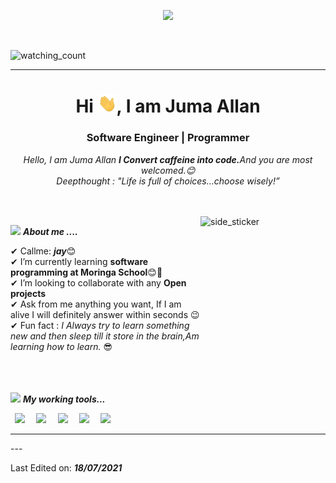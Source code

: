<p align="center">
  <img src="https://logos.flamingtext.com/Name-Logos/Ajay-design-sketch-name.png" height="200"/>
</p>
<br>
<p align="left"> 
<img src="https://komarev.com/ghpvc/?username=juma-moringa&color=brightgreen" alt="watching_count" />
 </p>
<hr>
<h1 align="center">Hi <img src="https://raw.githubusercontent.com/ABSphreak/ABSphreak/master/gifs/Hi.gif" width="30px">, I am Juma Allan  </h1>
<h3 align="center">Software Engineer | Programmer </h3>
<p align="center">
<!-- <a href = "mailto: jumaallanie@gmail.com"><img align="center" src="https://seeklogo.com/images/G/gmail-new-2020-logo-32DBE11BB4-seeklogo.com.png" height="30" width="40" /></a> -->
</p>
</p>

<p align="center">
  <em>
    Hello, I am Juma Allan  <b> I Convert caffeine into code.</b>And you are most  welcomed.😊
  </em> 
  <br>
  <i align="center">Deepthought : "Life is full of choices…choose wisely!”</i>
</p>
<br><br>
<img align="right" width=200px height=200px alt="side_sticker" src="https://media.giphy.com/media/TEnXkcsHrP4YedChhA/giphy.gif" />

<img src="https://media.giphy.com/media/iY8CRBdQXODJSCERIr/giphy.gif" width="30px">&nbsp;**_About me ...._**

✔ Callme: **_jay_**😊 <br>
✔ I’m currently learning **software programming at Moringa School**😊🥰<br>
✔ I’m looking to collaborate with any **Open projects**<br>
✔ Ask from me anything you want, If I am alive I will definitely answer within seconds 😉<br>
✔ Fun fact : _I Always try to learn something new and then sleep till it store in the brain,Am learning how to learn._ 😎<br><br><br><br>

<img src="https://media.giphy.com/media/iY8CRBdQXODJSCERIr/giphy.gif" width="30px">&nbsp;**_My working tools..._**

<p align="left">
  <code> <img height="50" src="https://github.com/uannabi/-/blob/master/resource/python-icon.svg"> </code>
  <code> <img height="50" src="https://www.vectorlogo.zone/logos/w3_html5/w3_html5-ar21.svg"> </code>
  <code> <img height="50" src="https://www.vectorlogo.zone/logos/mysql/mysql-ar21.svg"> </code>
  <code> <img height="50" src="https://www.vectorlogo.zone/logos/pocoo_flask/pocoo_flask-ar21.svg"> </code>
  <code> <img height="50" src="https://www.vectorlogo.zone/logos/heroku/heroku-ar21.svg"> </code>
  <hr>
---

Last Edited on: **_18/07/2021_**
